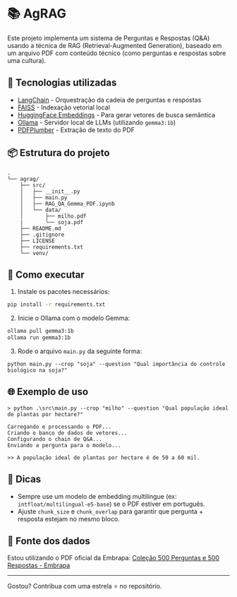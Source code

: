 # 📚 AgRAG

Este projeto implementa um sistema de Perguntas e Respostas (Q&A) usando a técnica de RAG (Retrieval-Augmented Generation), baseado em um arquivo PDF com conteúdo técnico (como perguntas e respostas sobre uma cultura).

## 🧠 Tecnologias utilizadas

- [LangChain](https://www.langchain.com/) - Orquestração da cadeia de perguntas e respostas
- [FAISS](https://github.com/facebookresearch/faiss) - Indexação vetorial local
- [HuggingFace Embeddings](https://huggingface.co/sentence-transformers) - Para gerar vetores de busca semântica
- [Ollama](https://ollama.com/) - Servidor local de LLMs (utilizando `gemma3:1b`)
- [PDFPlumber](https://github.com/jsvine/pdfplumber) - Extração de texto do PDF

## 📦 Estrutura do projeto

```
.
└── agrag/
    ├── src/
    │   ├── __init__.py
    │   ├── main.py
    │   ├── RAG_QA_Gemma_PDF.ipynb
    │   └── data/
    │       ├── milho.pdf
    |       └── soja.pdf
    ├── README.md
    ├── .gitignore
    ├── LICENSE
    ├── requirements.txt
    └── venv/
```

## 🚀 Como executar

1. Instale os pacotes necessários:
```bash
pip install -r requirements.txt
```

2. Inicie o Ollama com o modelo Gemma:
```bash
ollama pull gemma3:1b
ollama run gemma3:1b
```

3. Rode o arquivo `main.py` da seguinte forma:
```shell
python main.py --crop "soja" --question "Qual importância do controle biológico na soja?"
```

## 🌐 Exemplo de uso

```shell
> python .\src\main.py --crop "milho" --question "Qual população ideal de plantas por hectare?"

Carregando e processando o PDF...
Criando o banco de dados de vetores...
Configurando o chain de Q&A...
Enviando a pergunta para o modelo...

>> A população ideal de plantas por hectare é de 50 a 60 mil.
```

## 📌 Dicas

- Sempre use um modelo de embedding multilíngue (ex: `intfloat/multilingual-e5-base`) se o PDF estiver em português.
- Ajuste `chunk_size` e `chunk_overlap` para garantir que pergunta + resposta estejam no mesmo bloco.

## 📄 Fonte dos dados

Estou utilizando o PDF oficial da Embrapa:
[Coleção 500 Perguntas e 500 Respostas - Embrapa](https://www.embrapa.br/publicacoes-e-bibliotecas/colecao-500-perguntas-500-respostas)

---

Gostou? Contribua com uma estrela ⭐ no repositório.